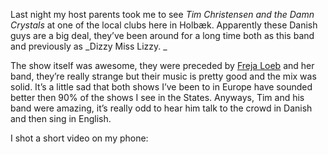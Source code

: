 Last night my host parents took me to see _Tim Christensen and the Damn Crystals_ at one of the local clubs here in Holbæk. Apparently these Danish guys are a big deal, they&#8217;ve been around for a long time both as this band and previously as _Dizzy Miss Lizzy. _

The show itself was awesome, they were preceded by <a title="Freja Loeb" href="http://www.myspace.com/frejaloebofficial" target="_blank">Freja Loeb</a> and her band, they&#8217;re really strange but their music is pretty good and the mix was solid. It&#8217;s a little sad that both shows I&#8217;ve been to in Europe have sounded better then 90% of the shows I see in the States. Anyways, Tim and his band were amazing, it&#8217;s really odd to hear him talk to the crowd in Danish and then sing in English.



I shot a short video on my phone:



